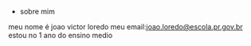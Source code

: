 -  sobre mim

meu nome é joao victor loredo
meu email:joao.loredo@escola.pr.gov.br
estou no 1 ano do ensino medio
